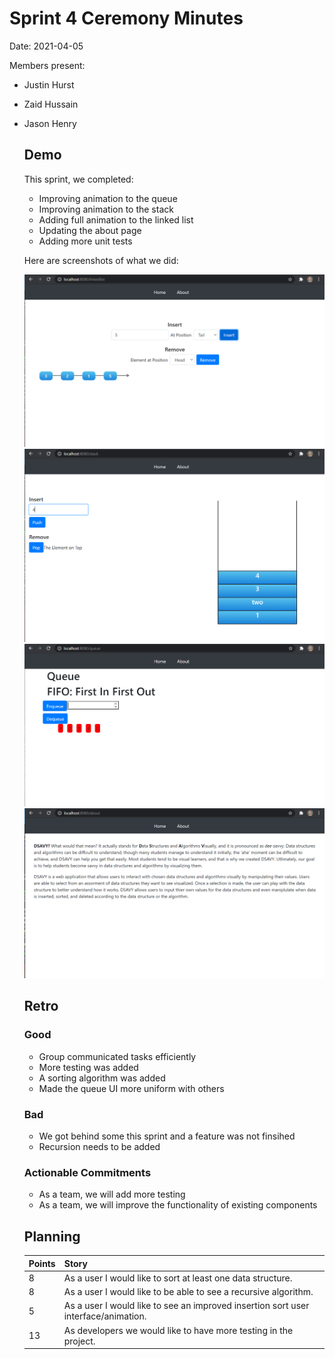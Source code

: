 # Sprint 4 Ceremony Minutes
  
Date: 2021-04-05

Members present:

* Justin Hurst
* Zaid Hussain 
* Jason Henry
  
  ## Demo
  
  This sprint, we completed:

    * Improving animation to the queue
    * Improving animation to the stack
    * Adding full animation to the linked list
    * Updating the about page
    * Adding more unit tests
  
  Here are screenshots of what we did:
  
  ![Linked List](/doc/images/Sprint3List.PNG?raw=true)
  ![Stack](/doc/images/Sprint3Stack.PNG?raw=true)
  ![Queue](/doc/images/Sprint3Queue.PNG?raw=true)
  ![About Page](/doc/images/Sprint3About.PNG?raw=true)
  
  ## Retro
  
  ### Good
  
  * Group communicated tasks efficiently 
  * More testing was added 
  * A sorting algorithm was added 
  * Made the queue UI more uniform with others 
  
  ### Bad
  
  * We got behind some this sprint and a feature was not finsihed 
  * Recursion needs to be added 
  
  ### Actionable Commitments
  
  * As a team, we will add more testing
  * As a team, we will improve the functionality of existing components 
  
  ## Planning
  
  Points | Story
  -------|--------
  8      | As a user I would like to sort at least one data structure.
  8      | As a user I would like to be able to see a recursive algorithm. 
  5      | As a user I would like to see an improved insertion sort user interface/animation.
  13     | As developers we would like to have more testing in the project. 
